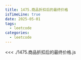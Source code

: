 ```yaml
---
title: 1475.商品折扣后的最终价格
isTimeLine: true
date: 2025-05-01
tags:
  - leetcode
categories:
  - leetcode
---
```


<<< ./1475.商品折扣后的最终价格.js
